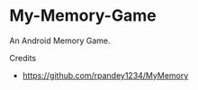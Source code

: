 # My-Memory-Game

An Android Memory Game.








Credits
- https://github.com/rpandey1234/MyMemory
